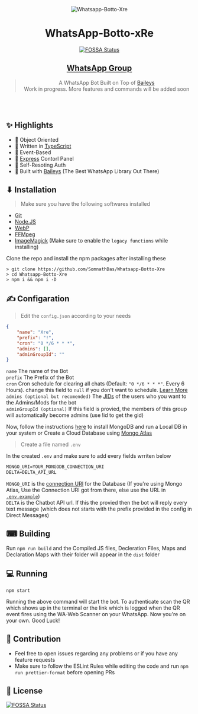 <div align="center">
<img src="https://i.ibb.co/F3sc7Nb/Purple-Music-Store-Etsy-Banner.png" alt="Whatsapp-Botto-Xre" border="0">

# **WhatsApp-Botto-xRe**
[![FOSSA Status](https://app.fossa.com/api/projects/git%2Bgithub.com%2FSomnathDas%2FWhatsapp-Botto-Xre.svg?type=shield)](https://app.fossa.com/projects/git%2Bgithub.com%2FSomnathDas%2FWhatsapp-Botto-Xre?ref=badge_shield)

## [WhatsApp Group](https://chat.whatsapp.com/JykPXBsyo6Z0TqEJcABZ2b)

> A WhatsApp Bot Built on Top of [Baileys](https://github.com/adiwajshing/baileys) <br>
> Work in progress. More features and commands will be added soon
</div><br/>
<br/>

## ✨ Highlights
- 💖 Object Oriented 
- 💙 Written in [TypeScript](https://www.typescriptlang.org/)
- 💛 Event-Based 
- 💚 [Express](https://expressjs.com/) Contorl Panel
- 💜 Self-Resoting Auth
- 💝 Built with [Baileys](https://github.com/adiwajshing/baileys) (The Best WhatsApp Library Out There) 

## ⬇ Installation 

> Make sure you have the following softwares installed
- [Git](https://git-scm.com/)
- [Node.JS](https://nodejs.org/en/)
- [WebP](https://developers.google.com/speed/webp/download)
- [FFMpeg](https://ffmpeg.org/download.html)
- [ImageMagick](https://imagemagick.org/index.php) (Make sure to enable the `legacy functions` while installing)

Clone the repo and install the npm packages after installing these
```SH
> git clone https://github.com/SomnathDas/Whatsapp-Botto-Xre
> cd Whatsapp-Botto-Xre
> npm i && npm i -D
```

## ✍ Configaration
> Edit the `config.json` according to your needs
```JSON
{
    "name": "Xre",
    "prefix": "!",
    "cron": "0 */6 * * *",
    "admins": [],
    "adminGroupId": ""
}
```
`name` The name of the Bot <br>
`prefix` The Prefix of the Bot <br>
`cron` Cron schedule for clearing all chats (Default: `"0 */6 * * *"`. Every 6 Hours). change this field to `null` if you don't want to schedule. [Learn More](https://www.npmjs.com/package/node-cron) <br>
`admins (optional but recomended)` The [JIDs](https://adiwajshing.github.io/Baileys/interfaces/wauser.html#jid) of the users who you want to the Admins/Mods for the bot <br>
`adminGroupId (optional)` If this field is provied, the members of this group will automatically become admins (use !id to get the gid)

Now, follow the instructions [here](https://docs.mongodb.com/manual/installation/) to install MongoDB and run a Local DB in your system or Create a Cloud Database using [Mongo Atlas](https://www.mongodb.com/cloud/atlas/register) 

> Create a file named `.env` 

In the created `.env` and make sure to add every fields wrriten below
```txt
MONGO_URI=YOUR_MONGODB_CONNECTION_URI
DELTA=DELTA_API_URL
```
`MONGO_URI` is the [connection URI](https://docs.mongodb.com/manual/reference/connection-string/) for the Database (If you're using Mongo Atlas, Use the Connection URI got from there, else use the URL in [`.env.example`](https://github.com/SomnathDas/Whatsapp-Botto-Xre/blob/a06de9dc143a8a887475bd77d4d059e3193c2875/.env.example#L1))<br>
`DELTA` is the Chatbot API url. If this the provied then the bot will reply every text message (which does not starts with the prefix provided in the config in Direct Messages) <br>

## ⌨ Building

Run `npm run build` and the Compiled JS files, Decleration Files, Maps and Declaration Maps with their folder will appear in the `dist` folder

## 💻 Running

```SH
npm start
```
Running the above command will start the bot. 
To authenticate scan the QR which shows up in the terminal or the link which is logged when the QR event fires using the WA-Web Scanner on your WhatsApp.
Now you're on your own. Good Luck!

## 💪 Contribution

+ Feel free to open issues regarding any problems or if you have any feature requests
+ Make sure to follow the ESLint Rules while editing the code and run `npm run prettier-format` before opening PRs





## 📑 License

[![FOSSA Status](https://app.fossa.com/api/projects/git%2Bgithub.com%2FSomnathDas%2FWhatsapp-Botto-Xre.svg?type=large)](https://app.fossa.com/projects/git%2Bgithub.com%2FSomnathDas%2FWhatsapp-Botto-Xre?ref=badge_large)
